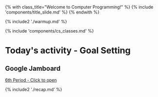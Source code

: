 {% with class_title="Welcome to Computer Programming!" %}
{% include 'components/title_slide.md' %}
{% endwith %}

{% include2 './warmup.md' %}

{% include 'components/cs_classes.md' %}

# Today's activity - Goal Setting

## Google Jamboard
<a href="https://jamboard.google.com/d/1KBViFmf7msN1w6SkUKycVw-q0YbQ0nbQUwvK6QHjLRI/viewer">6th Period - Click to open</a>


{% include2 './recap.md' %}

